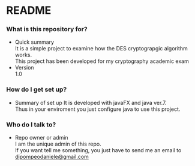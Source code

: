 README
=========
### What is this repository for? ###

* Quick summary   
It is a simple project to examine how the DES cryptograpgic algorithm works.  
This project has been developed for my cryptography academic exam
* Version   
1.0

### How do I get set up? ###

* Summary of set up
It is developed with javaFX and java ver.7.  
Thus in your enviroment you just configure java to use this project. 

### Who do I talk to? ###

* Repo owner or admin  
I am the unique admin of this repo.  
If you want tell me something, you just have to send me an email to dipompeodaniele@gmail.com
